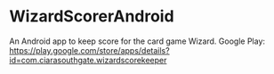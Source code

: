 # WizardScorerAndroid
An Android app to keep score for the card game Wizard. 
Google Play: https://play.google.com/store/apps/details?id=com.ciarasouthgate.wizardscorekeeper
